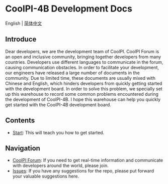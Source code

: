 # CoolPI-4B Development Docs

English | [简体中文](./README_CN.md)

## Introduce

Dear developers, we are the development team of CoolPI.
CoolPI Forum is an open and inclusive community, bringing together developers from many countries. 
Developers use different languages to communicate in the forum, causing communication obstacles.
In order to facilitate your development, our engineers have released a large number of documents in the community.
Due to limited time, these documents are usually mixed with Chinese and English, which hinders developers from quickly getting started with the development board.
In order to solve this problem, we specially set up this warehouse to record some common problems encountered during the development of CoolPI-4B.
I hope this warehouse can help you quickly get started with the CoolPI-4B development board.

## Contents

* [Start](./Start/README_CN.md): This will teach you how to get started.

## Navigation

* [CoolPI Forum](https://www.cool-pi.com): If you need to get real-time information and communicate with developers around the world, please join.
* [Issues](https://github.com/yanyitech/coolpi_4B_docs/issues): If you have any suggestions for the repo, please put forward your valuable suggestions here.